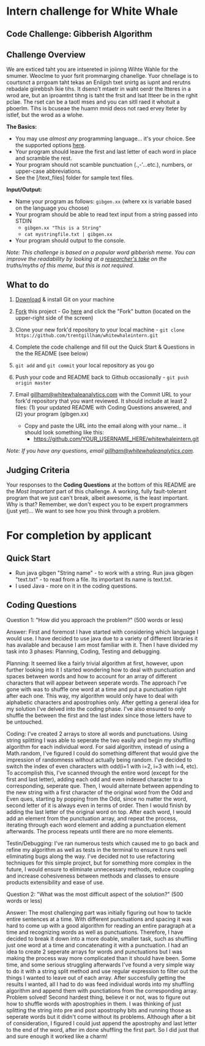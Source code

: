 # Intern challenge for White Whale

**Code Challenge: Gibberish Algorithm**
---------------------------------------

Challenge Overview
------------------

We are exticed taht you are intsereted in joiinng Wihte Wahle for the smumer.  Weoclme to yuor fsrit prommarging chanellge.  Yuor chnellage is to courtsnct a prrgoam taht tekas an Enilgsh txet snirtg as iupnt and rerutns rebadale giirebbsh lkie tihs.  It dseno’t mtaetr in waht oerdr the ltteres in a wrod are, but an iproamtnt tihng is taht the frsit and lsat ltteer be in the rghit pclae. The rset can be a taotl mses and you can sitll raed it whotuit a pboerlm.  Tihs is bcuseae the huamn mnid deos not raed ervey lteter by istlef, but the wrod as a wlohe.

**The Basics:**
  
  - You may use *almost any* programming language... it's your choice.  See the supported options [here](http://ideone.com/).
  - Your program should leave the first and last letter of each word in place and scramble the rest.
  - Your program should not scamble punctuation (.,-'...etc.), numbers, or upper-case abbreviations.
  - See the [/text_files] folder for sample text files. 

**Input/Output:**
 
  - Name your program as follows: `gibgen.xx` (where xx is variable based on the language you choose)
  - Your program should be able to read text input from a string passed into STDIN
      - `gibgen.xx "This is a String"`
      - `cat mystringfile.txt | gibgen.xx`
  - Your program should output to the console.

_Note: This challenge is based on a popular word gibberish meme. You can improve the readability by looking at a [researcher's take](http://www.mrc-cbu.cam.ac.uk/people/matt.davis/cmabridge/) on the truths/myths of this meme, but this is not required._

What to do
----------
1. [Download](http://git-scm.com/downloads) & install Git on your machine

2. <a href="https://github.com/trentgillham/whitewhaleintern#fork-destination-box" class="btn grouped" data-method="POST" rel="nofollow" title="Fork">Fork</a> this project - Go [here](https://github.com/trentgillham/whitewhaleintern) and click the "Fork" button (located on the upper-right side of the screen)

2. Clone your new fork'd repository to your local machine - `git clone https://github.com/trentgillham/whitewhaleintern.git`
3. Complete the code challenge and fill out the Quick Start & Questions in the the README (see below)
4. `git add` and `git commit` your local repository as you go
4. Push your code and README back to Github occasionally - `git push origin master`
5. Email [gillham@whitewhaleanalytics.com](mailto:gillham@whitewhaleanalytics.com) with the Commit URL to your fork'd repository that you want reviewed. It should include at least 2 files: (1) your updated README with Coding Questions answered, and (2) your program (gibgen.xx)
   - Copy and paste the URL into the email along with your name... it should look something like this:
       - https://github.com/YOUR_USERNAME_HERE/whitewhaleintern.git

_Note: If you have any questions, email [gillham@whitewhaleanalytics.com](mailto:gillham@whitewhaleanalytics.com)._

Judging Criteria
----------------

Your responses to the **Coding Questions** at the bottom of this README are the *Most Important* part of this challenge. A working, fully fault-tolerant program that we just can't break, albeit awesome, is the least important.  Why is that?  Remember, we don't expect you to be expert programmers (just yet)... We want to see how you think through a problem.  


For completion by applicant
===========================

Quick Start
-----------

* Run java gibgen "String name" -  to work with a string. Run java gibgen "text.txt" - to read from a file. Its important its name is text.txt.
* I used Java - more on it in the coding questions.



Coding Questions
----------------

Question 1: "How did you approach the problem?" (500 words or less)

Answer: First and foremost I have started with considering which language I would use. I have decided to use java due to a variety of different libraries it has available and because I am most familiar with it. Then I have divided my task into 3 phases: Planning, Coding, Testing and debugging. 

Planning: It seemed like a fairly trivial algorithm at first, however, upon further looking into it I started wondering how to deal with punctuation and spaces between words and how to account for an array of different characters that will appear between seperate words. The approach I've gone with was to shuffle one word at a time and put a punctuation right after each one. This way, my algorithm would only have to deal with alphabetic characters and apostrophies only. After getting a general idea for my solution I've delved into the coding phase. I've also ensured to only shuffle the between the first and the last index since those letters have to be untouched.

Coding: I've created 2 arrays to store all words and punctuations. Using string splitting I was able to seperate the two easily and begin my shuffling algorithm for each individual word. For said algorithm, instead of using a Math.random, I've figured I could do something different that would give the impression of randomness without actually being random. I've decided to switch the index of even characters with odd(i=1 with i=2, i=3 with i=4, etc). To accomplish this, I've scanned through the entire word (except for the first and last letter), adding each odd and even indexed character to a corresponding, seperate que. Then, I would alternate between appending to the new string with a first character of the original word from the Odd and Even ques, starting by popping from the Odd, since no matter the word, second letter of it is always even in terms of order. Then I would finish by adding the last letter of the original word on top. After each word, I would add an element from the punctuation array, and repeat the process, iterating through each word element and adding a punctuation element afterwards. The process repeats until there are no more elements.

Testin/Debugging: I've ran numerous tests which caused me to go back and refine my algorithm as well as tests in the terminal to ensure it runs well eliminating bugs along the way. I've decided not to use refactoring techniques for this simple project, but for something more complex in the future, I would ensure to eliminate unnecessary methods, reduce coupling and increase cohesiveness between methods and classes to ensure products extensibility and ease of use. 



Question 2: "What was the most difficult aspect of the solution?" (500 words or less)

Answer: 
  The most challenging part was initially figuring out how to tackle entire sentences at a time. With different punctuations and spacing it was hard to come up with a good algorithm for reading an entire paragraph at a time and recognizing words as well as punctuations. Therefore, I have decided to break it down into a more doable, smaller task, such as shuffling just one word at a time and concatenating it with a punctuation. I had an idea to create 2 seperate arrays for words and punctuations but I was making the process way more complicated than it should have been. Some time, and some serious struggling afterwards I've found a very simple way to do it with a string split method and use regular expression to filter out the things I wanted to leave out of each array. After succesfully getting the results I wanted, all I had to do was feed individual words into my shuffling algorithm and append them with punctiations from the corresponding array. Problem solved!
  Second hardest thing, believe it or not, was to figure out how to shuffle words with apostrophies in them. I was thinking of just splitting the string into pre and post apostrophy bits and running those as seperate words but it didn't come without its problems. Although after a bit of consideration, I figured I could just append the apostrophy and last letter to the end of the word, after im done shuffling the first part. So I did just that and sure enough it worked like a charm!
